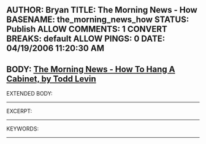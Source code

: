 AUTHOR: Bryan
TITLE: The Morning News - How
BASENAME: the_morning_news_how
STATUS: Publish
ALLOW COMMENTS: 1
CONVERT BREAKS: __default__
ALLOW PINGS: 0
DATE: 04/19/2006 11:20:30 AM
-----
BODY:
<a title="The Morning News - How To Hang A Cabinet, by Todd Levin" href="http://www.themorningnews.org/archives/personal_essays/how_to_hang_a_cabinet.php">The Morning News - How To Hang A Cabinet, by Todd Levin</a>
-----
EXTENDED BODY:

-----
EXCERPT:

-----
KEYWORDS:

-----



